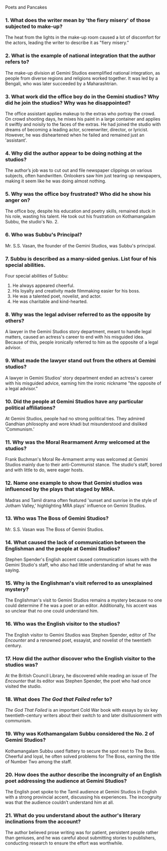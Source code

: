  Poets and Pancakes 
### 1. What does the writer mean by 'the fiery misery' of those subjected to make-up? 
The heat from the lights in the make-up room caused a lot of discomfort for the actors, leading the writer to describe it as "fiery misery."

### 2. What is the example of national integration that the author refers to? 
The make-up division at Gemini Studios exemplified national integration, as people from diverse regions and religions worked together. It was led by a Bengali, who was later succeeded by a Maharashtrian.

### 3. What work did the office boy do in the Gemini studios? Why did he join the studios? Why was he disappointed?
The office assistant applies makeup to the extras who portray the crowd. On crowd shooting days, he mixes his paint in a large container and applies it swiftly and noisily to the faces of the extras. He had joined the studio with dreams of becoming a leading actor, screenwriter, director, or lyricist. However, he was disheartened when he failed and remained just an 'assistant'.

### 4. Why did the author appear to be doing nothing at the studios? 
The author’s job was to cut out and file newspaper clippings on various subjects, often handwritten. Onlookers saw him just tearing up newspapers, making it seem like he was doing almost nothing.

### 5. Why was the office boy frustrated? Who did he show his anger on? 
The office boy, despite his education and poetry skills, remained stuck in his role, wasting his talent. He took out his frustration on Kothamangalam Subbu, the studio's No. 2.

### 6. Who was Subbu's Principal? 
Mr. S.S. Vasan, the founder of the Gemini Studios, was Subbu's principal.

### 7. Subbu is described as a many-sided genius. List four of his special abilities. 
Four special abilities of Subbu:
1. He always appeared cheerful.
2. His loyalty and creativity made filmmaking easier for his boss.
3. He was a talented poet, novelist, and actor.
4. He was charitable and kind-hearted.

### 8. Why was the legal adviser referred to as the opposite by others? 
A lawyer in the Gemini Studios story department, meant to handle legal matters, caused an actress's career to end with his misguided idea. Because of this, people ironically referred to him as the opposite of a legal advisor.

### 9. What made the lawyer stand out from the others at Gemini studios? 
A lawyer in Gemini Studios' story department ended an actress's career with his misguided advice, earning him the ironic nickname "the opposite of a legal advisor."

### 10. Did the people at Gemini Studios have any particular political affiliations? 
At Gemini Studios, people had no strong political ties. They admired Gandhian philosophy and wore khadi but misunderstood and disliked ‘Communism.’

### 11. Why was the Moral Rearmament Army welcomed at the studios? 
Frank Buchman's Moral Re-Armament army was welcomed at Gemini Studios mainly due to their anti-Communist stance. The studio's staff, bored and with little to do, were eager hosts.

### 12. Name one example to show that Gemini studios was influenced by the plays that staged by MRA.
Madras and Tamil drama often featured 'sunset and sunrise in the style of Jotham Valley,' highlighting MRA plays' influence on Gemini Studios.

### 13. Who was The Boss of Gemini Studios? 
Mr. S.S. Vasan was The Boss of Gemini Studios.

### 14. What caused the lack of communication between the Englishman and the people at Gemini Studios? 
Stephen Spender's English accent caused communication issues with the Gemini Studio's staff, who also had little understanding of what he was saying.

### 15. Why is the Englishman's visit referred to as unexplained mystery? 
The Englishman's visit to Gemini Studios remains a mystery because no one could determine if he was a poet or an editor. Additionally, his accent was so unclear that no one could understand him.

### 16. Who was the English visitor to the studios? 
The English visitor to Gemini Studios was Stephen Spender, editor of *The Encounter* and a renowned poet, essayist, and novelist of the twentieth century.

### 17. How did the author discover who the English visitor to the studios was?
At the British Council Library, he discovered while reading an issue of *The Encounter* that its editor was Stephen Spender, the poet who had once visited the studio.

### 18. What does *The God that Failed* refer to? 
*The God That Failed* is an important Cold War book with essays by six key twentieth-century writers about their switch to and later disillusionment with communism.

### 19. Why was Kothamangalam Subbu considered the No. 2 of Gemini Studios?
Kothamangalam Subbu used flattery to secure the spot next to The Boss. Cheerful and loyal, he often solved problems for The Boss, earning the title of Number Two among the staff.

### 20. How does the author describe the incongruity of an English poet addressing the audience at Gemini Studios? 
The English poet spoke to the Tamil audience at Gemini Studios in English with a strong provincial accent, discussing his experiences. The incongruity was that the audience couldn’t understand him at all.

### 21. What do you understand about the author's literary inclinations from the account? 
The author believed prose writing was for patient, persistent people rather than geniuses, and he was careful about submitting stories to publishers, conducting research to ensure the effort was worthwhile.
